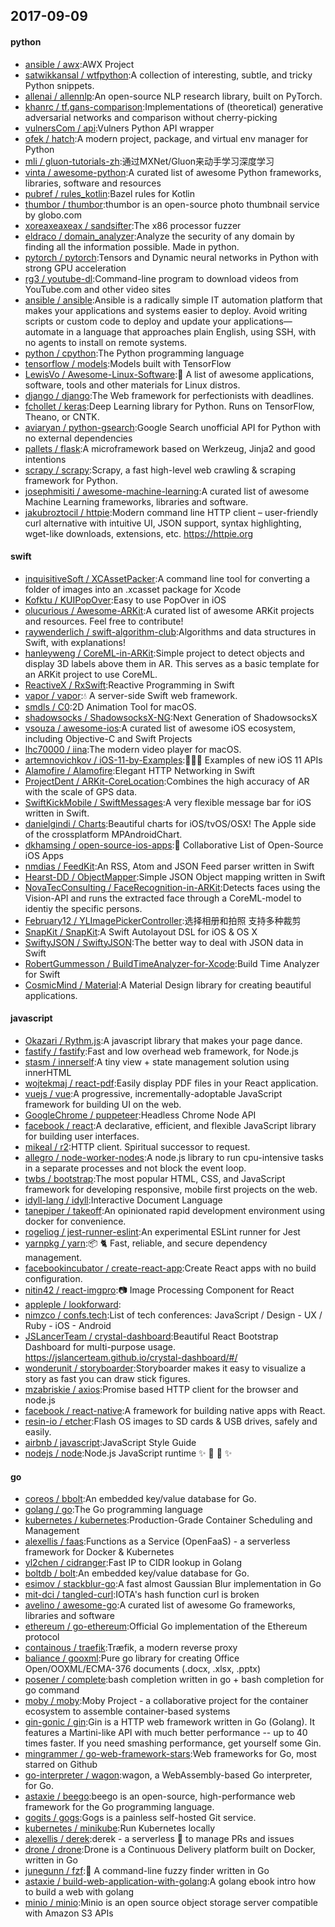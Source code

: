## 2017-09-09

#### python
* [ansible / awx](https://github.com/ansible/awx):AWX Project
* [satwikkansal / wtfpython](https://github.com/satwikkansal/wtfpython):A collection of interesting, subtle, and tricky Python snippets.
* [allenai / allennlp](https://github.com/allenai/allennlp):An open-source NLP research library, built on PyTorch.
* [khanrc / tf.gans-comparison](https://github.com/khanrc/tf.gans-comparison):Implementations of (theoretical) generative adversarial networks and comparison without cherry-picking
* [vulnersCom / api](https://github.com/vulnersCom/api):Vulners Python API wrapper
* [ofek / hatch](https://github.com/ofek/hatch):A modern project, package, and virtual env manager for Python
* [mli / gluon-tutorials-zh](https://github.com/mli/gluon-tutorials-zh):通过MXNet/Gluon来动手学习深度学习
* [vinta / awesome-python](https://github.com/vinta/awesome-python):A curated list of awesome Python frameworks, libraries, software and resources
* [pubref / rules_kotlin](https://github.com/pubref/rules_kotlin):Bazel rules for Kotlin
* [thumbor / thumbor](https://github.com/thumbor/thumbor):thumbor is an open-source photo thumbnail service by globo.com
* [xoreaxeaxeax / sandsifter](https://github.com/xoreaxeaxeax/sandsifter):The x86 processor fuzzer
* [eldraco / domain_analyzer](https://github.com/eldraco/domain_analyzer):Analyze the security of any domain by finding all the information possible. Made in python.
* [pytorch / pytorch](https://github.com/pytorch/pytorch):Tensors and Dynamic neural networks in Python with strong GPU acceleration
* [rg3 / youtube-dl](https://github.com/rg3/youtube-dl):Command-line program to download videos from YouTube.com and other video sites
* [ansible / ansible](https://github.com/ansible/ansible):Ansible is a radically simple IT automation platform that makes your applications and systems easier to deploy. Avoid writing scripts or custom code to deploy and update your applications— automate in a language that approaches plain English, using SSH, with no agents to install on remote systems.
* [python / cpython](https://github.com/python/cpython):The Python programming language
* [tensorflow / models](https://github.com/tensorflow/models):Models built with TensorFlow
* [LewisVo / Awesome-Linux-Software](https://github.com/LewisVo/Awesome-Linux-Software):🐧 A list of awesome applications, software, tools and other materials for Linux distros.
* [django / django](https://github.com/django/django):The Web framework for perfectionists with deadlines.
* [fchollet / keras](https://github.com/fchollet/keras):Deep Learning library for Python. Runs on TensorFlow, Theano, or CNTK.
* [aviaryan / python-gsearch](https://github.com/aviaryan/python-gsearch):Google Search unofficial API for Python with no external dependencies
* [pallets / flask](https://github.com/pallets/flask):A microframework based on Werkzeug, Jinja2 and good intentions
* [scrapy / scrapy](https://github.com/scrapy/scrapy):Scrapy, a fast high-level web crawling & scraping framework for Python.
* [josephmisiti / awesome-machine-learning](https://github.com/josephmisiti/awesome-machine-learning):A curated list of awesome Machine Learning frameworks, libraries and software.
* [jakubroztocil / httpie](https://github.com/jakubroztocil/httpie):Modern command line HTTP client – user-friendly curl alternative with intuitive UI, JSON support, syntax highlighting, wget-like downloads, extensions, etc. https://httpie.org

#### swift
* [inquisitiveSoft / XCAssetPacker](https://github.com/inquisitiveSoft/XCAssetPacker):A command line tool for converting a folder of images into an .xcasset package for Xcode
* [Kofktu / KUIPopOver](https://github.com/Kofktu/KUIPopOver):Easy to use PopOver in iOS
* [olucurious / Awesome-ARKit](https://github.com/olucurious/Awesome-ARKit):A curated list of awesome ARKit projects and resources. Feel free to contribute!
* [raywenderlich / swift-algorithm-club](https://github.com/raywenderlich/swift-algorithm-club):Algorithms and data structures in Swift, with explanations!
* [hanleyweng / CoreML-in-ARKit](https://github.com/hanleyweng/CoreML-in-ARKit):Simple project to detect objects and display 3D labels above them in AR. This serves as a basic template for an ARKit project to use CoreML.
* [ReactiveX / RxSwift](https://github.com/ReactiveX/RxSwift):Reactive Programming in Swift
* [vapor / vapor](https://github.com/vapor/vapor):💧 A server-side Swift web framework.
* [smdls / C0](https://github.com/smdls/C0):2D Animation Tool for macOS.
* [shadowsocks / ShadowsocksX-NG](https://github.com/shadowsocks/ShadowsocksX-NG):Next Generation of ShadowsocksX
* [vsouza / awesome-ios](https://github.com/vsouza/awesome-ios):A curated list of awesome iOS ecosystem, including Objective-C and Swift Projects
* [lhc70000 / iina](https://github.com/lhc70000/iina):The modern video player for macOS.
* [artemnovichkov / iOS-11-by-Examples](https://github.com/artemnovichkov/iOS-11-by-Examples):👨🏻‍💻 Examples of new iOS 11 APIs
* [Alamofire / Alamofire](https://github.com/Alamofire/Alamofire):Elegant HTTP Networking in Swift
* [ProjectDent / ARKit-CoreLocation](https://github.com/ProjectDent/ARKit-CoreLocation):Combines the high accuracy of AR with the scale of GPS data.
* [SwiftKickMobile / SwiftMessages](https://github.com/SwiftKickMobile/SwiftMessages):A very flexible message bar for iOS written in Swift.
* [danielgindi / Charts](https://github.com/danielgindi/Charts):Beautiful charts for iOS/tvOS/OSX! The Apple side of the crossplatform MPAndroidChart.
* [dkhamsing / open-source-ios-apps](https://github.com/dkhamsing/open-source-ios-apps):📱 Collaborative List of Open-Source iOS Apps
* [nmdias / FeedKit](https://github.com/nmdias/FeedKit):An RSS, Atom and JSON Feed parser written in Swift
* [Hearst-DD / ObjectMapper](https://github.com/Hearst-DD/ObjectMapper):Simple JSON Object mapping written in Swift
* [NovaTecConsulting / FaceRecognition-in-ARKit](https://github.com/NovaTecConsulting/FaceRecognition-in-ARKit):Detects faces using the Vision-API and runs the extracted face through a CoreML-model to identiy the specific persons.
* [February12 / YLImagePickerController](https://github.com/February12/YLImagePickerController):选择相册和拍照 支持多种裁剪
* [SnapKit / SnapKit](https://github.com/SnapKit/SnapKit):A Swift Autolayout DSL for iOS & OS X
* [SwiftyJSON / SwiftyJSON](https://github.com/SwiftyJSON/SwiftyJSON):The better way to deal with JSON data in Swift
* [RobertGummesson / BuildTimeAnalyzer-for-Xcode](https://github.com/RobertGummesson/BuildTimeAnalyzer-for-Xcode):Build Time Analyzer for Swift
* [CosmicMind / Material](https://github.com/CosmicMind/Material):A Material Design library for creating beautiful applications.

#### javascript
* [Okazari / Rythm.js](https://github.com/Okazari/Rythm.js):A javascript library that makes your page dance.
* [fastify / fastify](https://github.com/fastify/fastify):Fast and low overhead web framework, for Node.js
* [stasm / innerself](https://github.com/stasm/innerself):A tiny view + state management solution using innerHTML
* [wojtekmaj / react-pdf](https://github.com/wojtekmaj/react-pdf):Easily display PDF files in your React application.
* [vuejs / vue](https://github.com/vuejs/vue):A progressive, incrementally-adoptable JavaScript framework for building UI on the web.
* [GoogleChrome / puppeteer](https://github.com/GoogleChrome/puppeteer):Headless Chrome Node API
* [facebook / react](https://github.com/facebook/react):A declarative, efficient, and flexible JavaScript library for building user interfaces.
* [mikeal / r2](https://github.com/mikeal/r2):HTTP client. Spiritual successor to request.
* [allegro / node-worker-nodes](https://github.com/allegro/node-worker-nodes):A node.js library to run cpu-intensive tasks in a separate processes and not block the event loop.
* [twbs / bootstrap](https://github.com/twbs/bootstrap):The most popular HTML, CSS, and JavaScript framework for developing responsive, mobile first projects on the web.
* [idyll-lang / idyll](https://github.com/idyll-lang/idyll):Interactive Document Language
* [tanepiper / takeoff](https://github.com/tanepiper/takeoff):An opinionated rapid development environment using docker for convenience.
* [rogeliog / jest-runner-eslint](https://github.com/rogeliog/jest-runner-eslint):An experimental ESLint runner for Jest
* [yarnpkg / yarn](https://github.com/yarnpkg/yarn):📦 🐈 Fast, reliable, and secure dependency management.
* [facebookincubator / create-react-app](https://github.com/facebookincubator/create-react-app):Create React apps with no build configuration.
* [nitin42 / react-imgpro](https://github.com/nitin42/react-imgpro):📷 Image Processing Component for React
* [appleple / lookforward](https://github.com/appleple/lookforward):
* [nimzco / confs.tech](https://github.com/nimzco/confs.tech):List of tech conferences: JavaScript / Design - UX / Ruby - iOS - Android
* [JSLancerTeam / crystal-dashboard](https://github.com/JSLancerTeam/crystal-dashboard):Beautiful React Bootstrap Dashboard for multi-purpose usage. https://jslancerteam.github.io/crystal-dashboard/#/
* [wonderunit / storyboarder](https://github.com/wonderunit/storyboarder):Storyboarder makes it easy to visualize a story as fast you can draw stick figures.
* [mzabriskie / axios](https://github.com/mzabriskie/axios):Promise based HTTP client for the browser and node.js
* [facebook / react-native](https://github.com/facebook/react-native):A framework for building native apps with React.
* [resin-io / etcher](https://github.com/resin-io/etcher):Flash OS images to SD cards & USB drives, safely and easily.
* [airbnb / javascript](https://github.com/airbnb/javascript):JavaScript Style Guide
* [nodejs / node](https://github.com/nodejs/node):Node.js JavaScript runtime ✨ 🐢 🚀 ✨

#### go
* [coreos / bbolt](https://github.com/coreos/bbolt):An embedded key/value database for Go.
* [golang / go](https://github.com/golang/go):The Go programming language
* [kubernetes / kubernetes](https://github.com/kubernetes/kubernetes):Production-Grade Container Scheduling and Management
* [alexellis / faas](https://github.com/alexellis/faas):Functions as a Service (OpenFaaS) - a serverless framework for Docker & Kubernetes
* [yl2chen / cidranger](https://github.com/yl2chen/cidranger):Fast IP to CIDR lookup in Golang
* [boltdb / bolt](https://github.com/boltdb/bolt):An embedded key/value database for Go.
* [esimov / stackblur-go](https://github.com/esimov/stackblur-go):A fast almost Gaussian Blur implementation in Go
* [mit-dci / tangled-curl](https://github.com/mit-dci/tangled-curl):IOTA's hash function curl is broken
* [avelino / awesome-go](https://github.com/avelino/awesome-go):A curated list of awesome Go frameworks, libraries and software
* [ethereum / go-ethereum](https://github.com/ethereum/go-ethereum):Official Go implementation of the Ethereum protocol
* [containous / traefik](https://github.com/containous/traefik):Træfik, a modern reverse proxy
* [baliance / gooxml](https://github.com/baliance/gooxml):Pure go library for creating Office Open/OOXML/ECMA-376 documents (.docx, .xlsx, .pptx)
* [posener / complete](https://github.com/posener/complete):bash completion written in go + bash completion for go command
* [moby / moby](https://github.com/moby/moby):Moby Project - a collaborative project for the container ecosystem to assemble container-based systems
* [gin-gonic / gin](https://github.com/gin-gonic/gin):Gin is a HTTP web framework written in Go (Golang). It features a Martini-like API with much better performance -- up to 40 times faster. If you need smashing performance, get yourself some Gin.
* [mingrammer / go-web-framework-stars](https://github.com/mingrammer/go-web-framework-stars):Web frameworks for Go, most starred on Github
* [go-interpreter / wagon](https://github.com/go-interpreter/wagon):wagon, a WebAssembly-based Go interpreter, for Go.
* [astaxie / beego](https://github.com/astaxie/beego):beego is an open-source, high-performance web framework for the Go programming language.
* [gogits / gogs](https://github.com/gogits/gogs):Gogs is a painless self-hosted Git service.
* [kubernetes / minikube](https://github.com/kubernetes/minikube):Run Kubernetes locally
* [alexellis / derek](https://github.com/alexellis/derek):derek - a serverless 🤖 to manage PRs and issues
* [drone / drone](https://github.com/drone/drone):Drone is a Continuous Delivery platform built on Docker, written in Go
* [junegunn / fzf](https://github.com/junegunn/fzf):🌸 A command-line fuzzy finder written in Go
* [astaxie / build-web-application-with-golang](https://github.com/astaxie/build-web-application-with-golang):A golang ebook intro how to build a web with golang
* [minio / minio](https://github.com/minio/minio):Minio is an open source object storage server compatible with Amazon S3 APIs
